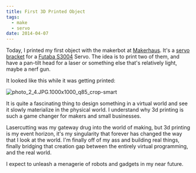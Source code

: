 ```yaml
---
title: First 3D Printed Object
tags:
  - make
  - servo
date: 2014-04-07
---
```


Today, I printed my first object with the makerbot at [Makerhaus](http://www.makerhaus.com/).  It's a [servo bracket](https://bitbucket.org/russellhay/designs/src/3aa0883d0fd6e086663e6e38cb41c6cfae08088a/rhino/servobracket.3dm?at=master) for a [Futaba S3004](http://www.amazon.com/gp/product/B001KAPMG6/ref=as_li_ss_tl?ie=UTF8&amp;camp=1789&amp;creative=390957&amp;creativeASIN=B001KAPMG6&amp;linkCode=as2&amp;tag=loggerblogger-20) Servo.  The idea is to print two of them, and have a pan-tilt head for a laser or something else that's relatively light, maybe a nerf gun.

It looked like this while it was getting printed:

![photo_2_4.JPG.1000x1000_q85_crop-smart](http://cordandruss.com/wp-content/uploads/2014/05/photo_2_4.JPG.1000x1000_q85_crop-smart-300x300.jpg)

It is quite a fascinating thing to design something in a virtual world and see it slowly materialize in the physical world.  I understand why 3d printing is such a game changer for makers and small businesses.

Lasercutting was my gateway drug into the world of making, but 3d printing is my event horizon, it's my singularity that forever has changed the way that I look at the world.  I'm finally off of my ass and building real things, finally bridging that creation gap between the entirely virtual programming, and the real world.

I expect to unleash a menagerie  of robots and gadgets in my near future.
